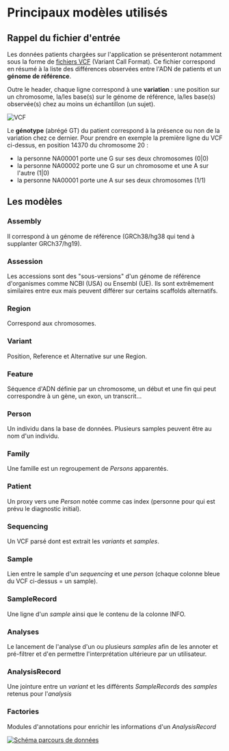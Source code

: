 # Principaux modèles utilisés

## Rappel du fichier d'entrée

Les données patients chargées sur l'application se présenteront notamment sous la forme de [fichiers VCF](/ressources/bioinformatics/vcf) (Variant Call Format). Ce fichier correspond en résumé à la liste des différences observées entre l'ADN de patients et un **génome de référence**.

Outre le header, chaque ligne correspond à une **variation** : une position sur un chromosome, la/les base(s) sur le génome de référence, la/les base(s) observée(s) chez au moins un échantillon (un sujet).

![VCF](/ressources/newcomers/images/vcf.jpg)

Le **génotype** (abrégé GT) du patient correspond à la présence ou non de la variation chez ce dernier.
Pour prendre en exemple la première ligne du VCF ci-dessus, en position 14370 du chromosome 20 :

- la personne NA00001 porte une G sur ses deux chromosomes (0|0)
- la personne NA00002 porte une G sur un chromosome et une A sur l'autre (1|0)
- la personne NA00001 porte une A sur ses deux chromosomes (1/1)

## Les modèles

### Assembly

Il correspond à un génome de référence (GRCh38/hg38 qui tend à supplanter GRCh37/hg19).

### Assession

Les accessions sont des "sous-versions" d'un génome de référence d'organismes comme NCBI (USA) ou Ensembl (UE). Ils sont extrêmement similaires entre eux mais peuvent différer sur certains scaffolds alternatifs.

### Region

Correspond aux chromosomes.

### Variant

Position, Reference et Alternative sur une Region.

### Feature

Séquence d'ADN définie par un chromosome, un début et une fin qui peut correspondre à un gène, un exon, un transcrit…

### Person

Un individu dans la base de données. Plusieurs samples peuvent être au nom d'un individu.

### Family

Une famille est un regroupement de *Persons* apparentés.

### Patient

Un proxy vers une *Person* notée comme cas index (personne pour qui est prévu le diagnostic initial).

### Sequencing

Un VCF parsé dont est extrait les *variants* et *samples*.

### Sample

Lien entre le sample d'un *sequencing* et une *person* (chaque colonne bleue du VCF ci-dessus = un sample).

### SampleRecord

Une ligne d'un *sample* ainsi que le contenu de la colonne INFO.

### Analyses

Le lancement de l'analyse d'un ou plusieurs *samples* afin de les annoter et pré-filtrer et d'en permettre l'interprétation ultérieure par un utilisateur.

### AnalysisRecord

Une jointure entre un *variant* et les différents *SampleRecords* des *samples* retenus pour l'*analysis*

### Factories

Modules d'annotations pour enrichir les informations d'un *AnalysisRecord*

[![Schéma parcours de données](/images/simplified_pres.jpg)](/images/simplified_pres.jpg)
